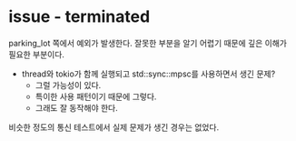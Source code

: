 # issue - terminated 

parking_lot 쪽에서 예외가 발생한다. 잘못한 부분을 알기 어렵기 때문에 깊은 이해가 
필요한 부분이다.

- thread와 tokio가 함께 실행되고 std::sync::mpsc를 사용하면서 생긴 문제? 
  - 그럴 가능성이 있다. 
  - 특이한 사용 패턴이기 때문에 그렇다. 
  - 그래도 잘 동작해야 한다. 

비슷한 정도의 통신 테스트에서 실제 문제가 생긴 경우는 없었다.

